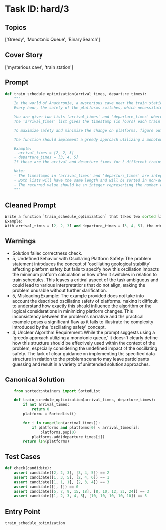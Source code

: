 # Task ID: hard/3

## Topics

['Greedy', 'Monotonic Queue', 'Binary Search']

## Cover Story

['mysterious cave', 'train station']

## Prompt

```python
def train_schedule_optimization(arrival_times, departure_times):
    """
    In the world of Anachronia, a mysterious cave near the train station has been found to oscillate geological stability every hour causing different train platforms to be safe or unsafe.
    Every hour, the safety of the platforms switches, which necessitates optimization of train schedules.

    You are given two lists 'arrival_times' and 'departure_times' where each index corresponds to a particular train.
    The 'arrival_times' list gives the timestamp (in hours) each train arrives and the 'departure_times' gives the timestamp each train departs.

    To maximize safety and minimize the change on platforms, figure out the minimum number of platforms needed at the station such that no train needs to change its allocated platform due to the oscillating safety.

    The function should implement a greedy approach utilizing a monotonic queue to efficiently track the platforms and provide the minimum number needed based on the provided times.

    Example:
    - arrival_times = [2, 2, 3]
    - departure_times = [3, 4, 5]
    If these are the arrival and departure times for 3 different trains, the minimum number of platforms needed would be 2 (one train arrives at 2 and leaves at 3, the second arrives at 2 and leaves at 4, and the third arrives at 3 and leaves at 5).

    Note:
    - The timestamps in 'arrival_times' and 'departure_times' are integers representing the hours.
    - Both lists will have the same length and will be sorted in non-decreasing order.
    - The returned value should be an integer representing the number of platforms needed.
    """

```

## Cleaned Prompt

```python
Write a function `train_schedule_optimization` that takes two sorted lists 'arrival_times' and 'departure_times' where each index corresponds to a particular train which tells the time each train arrives and departures respectively. The function should return the minimum number of platforms needed at the station using a greedy approach and a monotonic queue to ensure that no train needs to change its allocated platform amid oscillating safety of platforms.
Example:
With arrival_times = [2, 2, 3] and departure_times = [3, 4, 5], the minimum number of platforms needed would be 2.
```

## Warnings

- Solution failed correctness check.
- 5, Undefined Behavior with Oscillating Platform Safety: The problem statement introduces the concept of 'oscillating geological stability' affecting platform safety but fails to specify how this oscillation impacts the minimum platform calculation or how often it switches in relation to train schedules. This leaves a critical aspect of the task ambiguous and could lead to various interpretations that do not align, making the problem unusable without further clarification.
- 5, Misleading Example: The example provided does not take into account the described oscillating safety of platforms, making it difficult to understand how exactly this should influence the algorithm or the logical considerations in minimizing platform changes. This inconsistency between the problem's narrative and the practical example poses a significant flaw as it fails to illustrate the complexity introduced by the 'oscillating safety' concept.
- 4, Unclear Algorithm Requirement: While the prompt suggests using a 'greedy approach utilizing a monotonic queue,' it doesn't clearly define how this structure should be effectively used within the context of the problem, especially considering the undefined impact of the oscillating safety. The lack of clear guidance on implementing the specified data structure in relation to the problem scenario may leave participants guessing and result in a variety of unintended solution approaches.

## Canonical Solution

```python
    from sortedcontainers import SortedList

    def train_schedule_optimization(arrival_times, departure_times):
        if not arrival_times:
            return 0
        platforms = SortedList()

        for i in range(len(arrival_times)):
            if platforms and platforms[0] < arrival_times[i]:
                platforms.pop(0)
            platforms.add(departure_times[i])
        return len(platforms)
```

## Test Cases

```python
def check(candidate):
    assert candidate([2, 2, 3], [3, 4, 5]) == 2
    assert candidate([1, 3, 5], [2, 4, 6]) == 1
    assert candidate([1, 1, 1], [2, 3, 4]) == 3
    assert candidate([], []) == 0
    assert candidate([5, 7, 9, 15, 18], [8, 10, 12, 20, 24]) == 3
    assert candidate([1, 2, 3, 4, 5], [10, 10, 10, 10, 10]) == 5
```

## Entry Point

`train_schedule_optimization`

